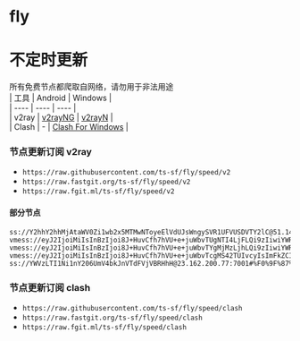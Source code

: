 # fly
# 不定时更新
所有免费节点都爬取自网络，请勿用于非法用途  
|  工具  | Android  | Windows  |  
|  ----  | ----   | ----  |  
| v2ray  | [v2rayNG](https://github.com/2dust/v2rayNG/releases) | [v2rayN](https://github.com/2dust/v2rayN/releases) |  
| Clash  | - | [Clash For Windows](https://github.com/2dust/clashN/releases) | 
  
### 节点更新订阅  v2ray
- `https://raw.githubusercontent.com/ts-sf/fly/speed/v2`  
- `https://raw.fastgit.org/ts-sf/fly/speed/v2`  
- `https://raw.fgit.ml/ts-sf/fly/speed/v2`  
#### 部分节点  
``` 
ss://Y2hhY2hhMjAtaWV0Zi1wb2x5MTMwNToyeElVdUJsWngySVR1UFVUSDVTY2lC@51.140.77.109:61735#%F0%9F%87%AC%F0%9F%87%A7GB%E8%8B%B1%E5%9B%BD%203.4MB%2Fs
vmess://eyJ2IjoiMiIsInBzIjoi8J+HuvCfh7hVU+e+juWbvTUgNTI4LjFLQi9zIiwiYWRkIjoiMTcyLjY3LjE4NS43OSIsInBvcnQiOiI4MDgwIiwiaWQiOiJiNTUxYWEyMi0yMmFmLTExZWUtYjhkOC1mMjNjOTMyZWI2OGQiLCJhaWQiOiIwIiwic2N5IjoiYXV0byIsIm5ldCI6IndzIiwidHlwZSI6Im5vbmUiLCJob3N0Ijoib2lpY3R3Lnl5ZHNpaS5jb20iLCJwYXRoIjoiLyIsInRscyI6IiIsInNuaSI6IiIsInRlc3RfbmFtZSI6IlVT576O5Zu9NSJ9
vmess://eyJ2IjoiMiIsInBzIjoi8J+HuvCfh7hVU+e+juWbvTYgMjMzLjhLQi9zIiwiYWRkIjoiMTc0LjEzNi4yMDUuNDYiLCJwb3J0IjoiMzkwMjciLCJpZCI6IjI2NDE5MTQzLThhMDYtNDNhYi1kNThjLWJlYTdiN2RhODIwMyIsImFpZCI6IjAiLCJzY3kiOiJhdXRvIiwibmV0IjoidGNwIiwidHlwZSI6IiIsImhvc3QiOiIiLCJwYXRoIjoiIiwidGxzIjoiIiwic25pIjoiIiwidGVzdF9uYW1lIjoiVVPnvo7lm702In0=
vmess://eyJ2IjoiMiIsInBzIjoi8J+HuvCfh7hVU+e+juWbvTcgMS42TUIvcyIsImFkZCI6ImZjZG4uZmxoYS5ydSIsInBvcnQiOiIyMDk1IiwiaWQiOiI3YTczN2Y0MS1iNzkyLTQyNjAtOTRmZi0zZDg2NGRhNjdiODAiLCJhaWQiOiIwIiwic2N5IjoiYXV0byIsIm5ldCI6IndzIiwidHlwZSI6Im5vbmUiLCJob3N0IjoiZmNkbi5mbGhhLnJ1IiwicGF0aCI6Ii8iLCJ0bHMiOiIiLCJzbmkiOiIiLCJ0ZXN0X25hbWUiOiJVU+e+juWbvTcifQ==
ss://YWVzLTI1Ni1nY206UmV4bkJnVTdFVjVBRHhH@23.162.200.77:7001#%F0%9F%87%BA%F0%9F%87%B8US%E7%BE%8E%E5%9B%BD10%201.9MB%2Fs
```
### 节点更新订阅  clash
- `https://raw.githubusercontent.com/ts-sf/fly/speed/clash`  
- `https://raw.fastgit.org/ts-sf/fly/speed/clash`  
- `https://raw.fgit.ml/ts-sf/fly/speed/clash`  


